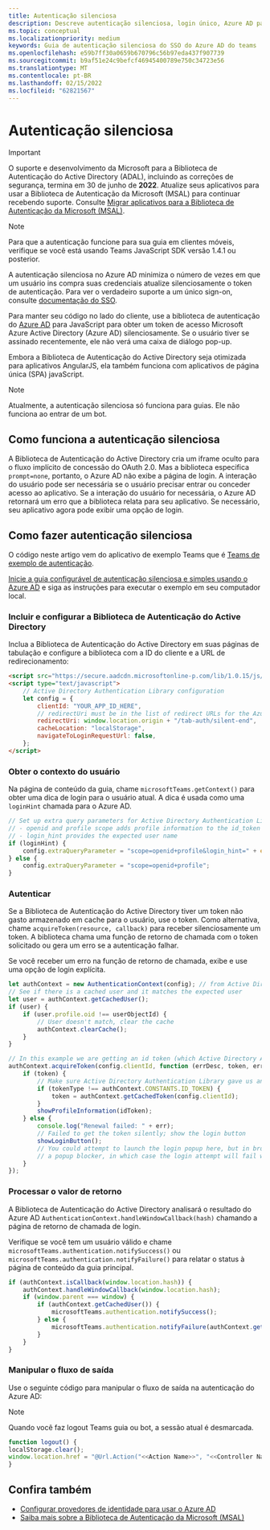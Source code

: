 ```yaml
---
title: Autenticação silenciosa
description: Descreve autenticação silenciosa, login único, Azure AD para guias
ms.topic: conceptual
ms.localizationpriority: medium
keywords: Guia de autenticação silenciosa do SSO do Azure AD do teams
ms.openlocfilehash: e59b7ff30a0659b670796c56b97eda437f907739
ms.sourcegitcommit: b9af51e24c9befcf46945400789e750c34723e56
ms.translationtype: MT
ms.contentlocale: pt-BR
ms.lasthandoff: 02/15/2022
ms.locfileid: "62821567"
---
```

# <a name="silent-authentication"></a>Autenticação silenciosa

> [!IMPORTANT]
> O suporte e desenvolvimento da Microsoft para a Biblioteca de Autenticação do Active Directory (ADAL), incluindo as correções de segurança, termina em 30 de junho de **2022**. Atualize seus aplicativos para usar a Biblioteca de Autenticação da Microsoft (MSAL) para continuar recebendo suporte. Consulte [Migrar aplicativos para a Biblioteca de Autenticação da Microsoft (MSAL)](/azure/active-directory/develop/msal-migration).

> [!NOTE]
> Para que a autenticação funcione para sua guia em clientes móveis, verifique se você está usando Teams JavaScript SDK versão 1.4.1 ou posterior.

A autenticação silenciosa no Azure AD minimiza o número de vezes em que um usuário ins compra suas credenciais atualize silenciosamente o token de autenticação. Para ver o verdadeiro suporte a um único sign-on, consulte [documentação do SSO](~/tabs/how-to/authentication/auth-aad-sso.md).

Para manter seu código no lado do cliente, use a biblioteca de autenticação do [Azure AD](/azure/active-directory/develop/active-directory-authentication-libraries) para JavaScript para obter um token de acesso Microsoft Azure Active Directory (Azure AD) silenciosamente. Se o usuário tiver se assinado recentemente, ele não verá uma caixa de diálogo pop-up.

Embora a Biblioteca de Autenticação do Active Directory seja otimizada para aplicativos AngularJS, ela também funciona com aplicativos de página única (SPA) javaScript.

> [!NOTE]
> Atualmente, a autenticação silenciosa só funciona para guias. Ele não funciona ao entrar de um bot.

## <a name="how-silent-authentication-works"></a>Como funciona a autenticação silenciosa

A Biblioteca de Autenticação do Active Directory cria um iframe oculto para o fluxo implícito de concessão do OAuth 2.0. Mas a biblioteca especifica `prompt=none`, portanto, o Azure AD não exibe a página de login. A interação do usuário pode ser necessária se o usuário precisar entrar ou conceder acesso ao aplicativo. Se a interação do usuário for necessária, o Azure AD retornará um erro que a biblioteca relata para seu aplicativo. Se necessário, seu aplicativo agora pode exibir uma opção de login.

## <a name="how-to-do-silent-authentication"></a>Como fazer autenticação silenciosa

O código neste artigo vem do aplicativo de exemplo Teams que é [Teams de exemplo de autenticação](https://github.com/OfficeDev/Microsoft-Teams-Samples/blob/main/samples/app-auth/nodejs/src/views/tab/silent/silent.hbs).

[Inicie a guia configurável de autenticação silenciosa e simples usando o Azure AD](https://github.com/OfficeDev/Microsoft-Teams-Samples/tree/main/samples/tab-channel-group-config-page-auth/csharp) e siga as instruções para executar o exemplo em seu computador local.

### <a name="include-and-configure-active-directory-authentication-library"></a>Incluir e configurar a Biblioteca de Autenticação do Active Directory

Inclua a Biblioteca de Autenticação do Active Directory em suas páginas de tabulação e configure a biblioteca com a ID do cliente e a URL de redirecionamento:

```html
<script src="https://secure.aadcdn.microsoftonline-p.com/lib/1.0.15/js/adal.min.js" integrity="sha384-lIk8T3uMxKqXQVVfFbiw0K/Nq+kt1P3NtGt/pNexiDby2rKU6xnDY8p16gIwKqgI" crossorigin="anonymous"></script>
<script type="text/javascript">
    // Active Directory Authentication Library configuration
    let config = {
        clientId: "YOUR_APP_ID_HERE",
        // redirectUri must be in the list of redirect URLs for the Azure AD app
        redirectUri: window.location.origin + "/tab-auth/silent-end",
        cacheLocation: "localStorage",
        navigateToLoginRequestUrl: false,
    };
</script>
```

### <a name="get-the-user-context"></a>Obter o contexto do usuário

Na página de conteúdo da guia, chame `microsoftTeams.getContext()` para obter uma dica de login para o usuário atual. A dica é usada como uma `loginHint` chamada para o Azure AD.

```javascript
// Set up extra query parameters for Active Directory Authentication Library
// - openid and profile scope adds profile information to the id_token
// - login_hint provides the expected user name
if (loginHint) {
    config.extraQueryParameter = "scope=openid+profile&login_hint=" + encodeURIComponent(loginHint);
} else {
    config.extraQueryParameter = "scope=openid+profile";
}
```

### <a name="authenticate"></a>Autenticar

Se a Biblioteca de Autenticação do Active Directory tiver um token não gasto armazenado em cache para o usuário, use o token. Como alternativa, chame `acquireToken(resource, callback)` para receber silenciosamente um token. A biblioteca chama uma função de retorno de chamada com o token solicitado ou gera um erro se a autenticação falhar.

Se você receber um erro na função de retorno de chamada, exibe e use uma opção de login explícita.

```javascript
let authContext = new AuthenticationContext(config); // from Active Directory Authentication Library
// See if there is a cached user and it matches the expected user
let user = authContext.getCachedUser();
if (user) {
    if (user.profile.oid !== userObjectId) {
        // User doesn't match, clear the cache
        authContext.clearCache();
    }
}

// In this example we are getting an id token (which Active Directory Authentication Library returns if we ask for resource = clientId)
authContext.acquireToken(config.clientId, function (errDesc, token, err, tokenType) {
    if (token) {
        // Make sure Active Directory Authentication Library gave us an ID token
        if (tokenType !== authContext.CONSTANTS.ID_TOKEN) {
            token = authContext.getCachedToken(config.clientId);
        }
        showProfileInformation(idToken);
    } else {
        console.log("Renewal failed: " + err);
        // Failed to get the token silently; show the login button
        showLoginButton();
        // You could attempt to launch the login popup here, but in browsers this could be blocked by
        // a popup blocker, in which case the login attempt will fail with the reason FailedToOpenWindow.
    }
});
```

### <a name="process-the-return-value"></a>Processar o valor de retorno

A Biblioteca de Autenticação do Active Directory analisará o resultado do Azure AD `AuthenticationContext.handleWindowCallback(hash)` chamando a página de retorno de chamada de login.

Verifique se você tem um usuário válido e chame `microsoftTeams.authentication.notifySuccess()` ou `microsoftTeams.authentication.notifyFailure()` para relatar o status à página de conteúdo da guia principal.

```javascript
if (authContext.isCallback(window.location.hash)) {
    authContext.handleWindowCallback(window.location.hash);
    if (window.parent === window) {
        if (authContext.getCachedUser()) {
            microsoftTeams.authentication.notifySuccess();
        } else {
            microsoftTeams.authentication.notifyFailure(authContext.getLoginError());
        }
    }
}
```

### <a name="handle-the-sign-out-flow"></a>Manipular o fluxo de saída

Use o seguinte código para manipular o fluxo de saída na autenticação do Azure AD:

> [!NOTE]
> Quando você faz logout Teams guia ou bot, a sessão atual é desmarcada.

```javascript
function logout() {
localStorage.clear();
window.location.href = "@Url.Action("<<Action Name>>", "<<Controller Name>>")";
}
```

## <a name="see-also"></a>Confira também

* [Configurar provedores de identidade para usar o Azure AD](../../../concepts/authentication/configure-identity-provider.md)
* [Saiba mais sobre a Biblioteca de Autenticação da Microsoft (MSAL)](/azure/active-directory/develop/msal-overview)
